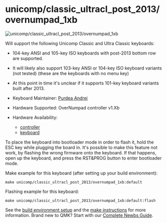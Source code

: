 # unicomp/classic_ultracl_post_2013/overnumpad_1xb

![unicomp/classic_ultracl_post_2013/overnumpad_1xb](https://www.pckeyboard.com/mm5/graphics/00000001/UB4ZPHA_800x343.jpg)

Will support the following Unicomp Classic and Ultra Classic keyboards:
  * 104-key ANSI and 105-key ISO keyboards with post-2013 bottom row are supported.
  * It will likely also support 103-key ANSI or 104-key ISO keyboard variants (not tested) (these are the keyboards with no menu key)
  * At this point in time it's unclear if it supports 101-key keyboard variants built after 2013.

* Keyboard Maintainer: [Purdea Andrei](https://github.com/purdeaandrei)
* Hardware Supported: OverNumpad controller v1.Xb
* Hardware Availability:
  * [controller](https://github.com/purdeaandrei/overnumpad_controller_1xb)
  * [keyboard](https://www.pckeyboard.com/)

To place the keyboard into bootloader mode in order to flash it, hold the ESC key while plugging the board in.
It's possible to make this feature not work, by flashing the wrong firmware onto the keyboard.
If that happens, open up the keyboard, and press the RST&PROG button to enter bootloader mode.

Make example for this keyboard (after setting up your build environment):

    make unicomp/classic_ultracl_post_2013/overnumpad_1xb:default

Flashing example for this keyboard:

    make unicomp/classic_ultracl_post_2013/overnumpad_1xb:default:flash

See the [build environment setup](https://docs.qmk.fm/#/getting_started_build_tools) and the [make instructions](https://docs.qmk.fm/#/getting_started_make_guide) for more information. Brand new to QMK? Start with our [Complete Newbs Guide](https://docs.qmk.fm/#/newbs).
